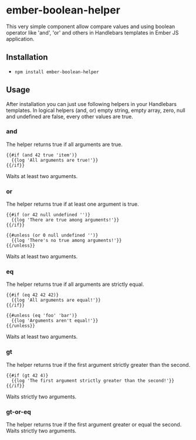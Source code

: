 # ember-boolean-helper

This very simple component allow compare values and using boolean operator like 'and', 'or' 
and others in Handlebars templates in Ember JS application.

## Installation

* `npm install ember-boolean-helper`


## Usage

After installation you can just use following helpers in your Handlebars templates. In logical 
helpers (and, or) empty string, empty array, zero, null and undefined are false, every 
other values are true.

### and

The helper returns true if all arguments are true. 

```
{{#if (and 42 true 'item')}
  {{log 'All arguments are true!'}}
{{/if}}

```
Waits at least two arguments.

### or

The helper returns true if at least one argument is true. 

```
{{#if (or 42 null undefined '')}
  {{log 'There are true among arguments!'}}
{{/if}}

```
```
{{#unless (or 0 null undefined '')}
  {{log 'There's no true among arguments!'}}
{{/unless}}

```
Waits at least two arguments.

### eq

The helper returns true if all arguments are strictly equal. 

```
{{#if (eq 42 42 42)}
  {{log 'All arguments are equal!'}}
{{/if}}

```
```
{{#unless (eq 'foo' 'bar')}
  {{log 'Arguments aren't equal!'}}
{{/unless}}

```
Waits at least two arguments.

### gt

The helper returns true if the first argument strictly greater than the second. 

```
{{#if (gt 42 4)}
  {{log 'The first argument strictly greater than the second!'}}
{{/if}}

```

Waits strictly two arguments.

### gt-or-eq

The helper returns true if the first argument greater or equal the second. 
Waits strictly two arguments.



